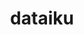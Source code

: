 ---
title: "dataiku"
draft: false
# page title background image
bg_image: "images/backgrounds/page-title.jpg"
# scholarship image
image: "images/tech/img_logos_dataiku.png"
# meta description
description : ""
---